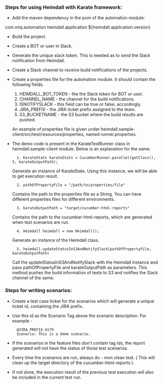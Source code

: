 ### Steps for using Heimdall with Karate framework:

- Add the maven dependency in the pom of the automation module:
 <dependency>
         <groupId>com.miq.automation</groupId>
         <artifactId>heimdall.application</artifactId>
         <version>${heimdall.application.version}</version>
  </dependency>

- Build the project. 
- Create a BOT or user in Slack.
- Generate the unique slack token. This is needed as to send the Slack notification from Heimdall.
- Create a Slack channel to receive build notifications of the projects.
- Create a properties file for the automation module. It should contain the following fields.
    
    1. HEIMDALL_BOT_TOKEN - the  the Slack token for BOT or user.
    2. CHANNEL_NAME - the channel for the build notifications.
    3. ISNOTIFYSLACK - this field can be true or false, accordingly.
    4. JIRA_PREFIX - the JIRA ticket prefix assigned to the team.
    5. S3_BUCKETNAME - the S3 bucket where the build results are pushed.
    
    An example of properties file is given under heimdall.sample-client/src/test/resources/properties, named runner.properties.
    
- The demo code is present in the KarateTestRunner class in heimdall.sample-client module. Below is an explanation for the same.

        1. KarateStats karateStats = CucumberRunner.parallel(getClass(), 5, karateOutputPath);
     Generate an instance of KarateStats. Using this instance, we will be able to get execution result.

        2. pathOfPropertyFile = "/path/to/properties/file"
     Contains the path to the properties file as a String. You can have different properties files for different environments.

        3. karateOutputPath = "target/cucumber-html-reports"
     Contains the path to the cucumber-html-reports, which are generated when test scenarios are run.

        4. Heimdall heimdall = new Heimdall(); 
     Generate an instance of the Heimdall class.

        5. heimdall.updateStatusInS3AndNotifySlack(pathOfPropertyFile, karateOutputPath)
     Call the updateStatusInS3AndNotifySlack with the Heimdall instance and pass
     pathOfPropertyFile and karateOutputPath as parameters. This method pushes the build
     information of tests to S3 and notifies the Slack channel of the same.

### Steps for writing scenarios:

- Create a test case ticket for the scenarios which will generate a unique ticket id, containing the JIRA prefix.
- Use this id as the Scenario Tag above the scenario description. For example - 

        @JIRA_PREFIX-4179 
        Scenario: This is a demo scenario.

- If the scenarios in the feature files don't contain tag ids, the report generated will not have the status of those test scenarios. 
- Every time the scenarios are run, always do - mvn clean test. ( This will clean up the target directory of the cucumber-html-reports ).
- If not done, the execution result of the previous test execution will also be included in the current test run.